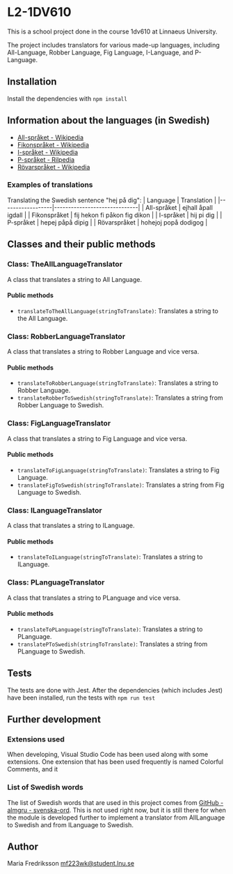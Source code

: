 # L2-1DV610

This is a school project done in the course 1dv610 at Linnaeus University.

The project includes translators for various made-up languages, including All-Language, Robber Language, Fig Language, I-Language, and P-Language.

## Installation
Install the dependencies with `npm install`

## Information about the languages (in Swedish)
- [All-språket - Wikipedia](https://sv.wikipedia.org/wiki/Allspr%C3%A5ket)
- [Fikonspråket - Wikipedia](https://sv.wikipedia.org/wiki/Fikonspr%C3%A5ket)
- [I-språket - Wikipedia](https://sv.wikipedia.org/wiki/I-spr%C3%A5ket)
- [P-språket - Rilpedia](https://sv.rilpedia.org/wiki/P-spr%C3%A5ket)
- [Rövarspråket - Wikipedia](https://sv.wikipedia.org/wiki/R%C3%B6varspr%C3%A5ket)

### Examples of translations

Translating the Swedish sentence "hej på dig":
| Language         | Translation                  |
|------------------|------------------------------|
| All-språket      | ejhall åpall igdall         |
| Fikonspråket     | fij hekon fi påkon fig dikon |
| I-språket        | hij pi dig                   |
| P-språket        | hepej påpå dipig            |
| Rövarspråket     | hohejoj popå dodigog         |


## Classes and their public methods

### Class: TheAllLanguageTranslator
A class that translates a string to All Language.

#### Public methods
* `translateToTheAllLanguage(stringToTranslate)`: Translates a string to the All Language.

### Class: RobberLanguageTranslator
A class that translates a string to Robber Language and vice versa.

#### Public methods
* `translateToRobberLanguage(stringToTranslate)`: Translates a string to Robber Language.
* `translateRobberToSwedish(stringToTranslate)`: Translates a string from Robber Language to Swedish.

### Class: FigLanguageTranslator
A class that translates a string to Fig Language and vice versa.

#### Public methods
* `translateToFigLanguage(stringToTranslate)`: Translates a string to Fig Language.
* `translateFigToSwedish(stringToTranslate)`: Translates a string from Fig Language to Swedish.

### Class: ILanguageTranslator
A class that translates a string to ILanguage.

#### Public methods
* `translateToILanguage(stringToTranslate)`: Translates a string to ILanguage.

### Class: PLanguageTranslator
A class that translates a string to PLanguage and vice versa.

#### Public methods
* `translateToPLanguage(stringToTranslate)`: Translates a string to PLanguage.
* `translatePToSwedish(stringToTranslate)`: Translates a string from PLanguage to Swedish.

## Tests
The tests are done with Jest. After the dependencies (which includes Jest) have been installed, run the tests with `npm run test`

## Further development

### Extensions used
When developing, Visual Studio Code has been used along with some extensions. One extension that has been used frequently is named Colorful Comments, and it  

### List of Swedish words
The list of Swedish words that are used in this project comes from [GitHub - almgru - svenska-ord](https://github.com/almgru/svenska-ord.txt). This is not used right now, but it is still there for when the module is developed further to implement a translator from AllLanguage to Swedish and from ILanguage to Swedish.

## Author 
Maria Fredriksson <mf223wk@student.lnu.se>